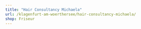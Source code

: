 ```yaml
---
title: "Hair Consultancy Michaela"
url: /klagenfurt-am-woerthersee/hair-consultancy-michaela/
shop: Friseur
---
```

